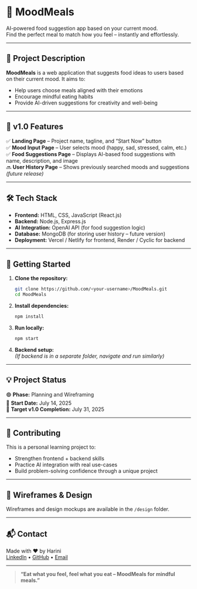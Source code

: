 

# 🌟 MoodMeals

AI-powered food suggestion app based on your current mood.  
Find the perfect meal to match how you feel – instantly and effortlessly.

---

## 📝 **Project Description**

**MoodMeals** is a web application that suggests food ideas to users based on their current mood. It aims to:

- Help users choose meals aligned with their emotions
- Encourage mindful eating habits
- Provide AI-driven suggestions for creativity and well-being

---

## 🎯 **v1.0 Features**

✅ **Landing Page** – Project name, tagline, and “Start Now” button  
✅ **Mood Input Page** – User selects mood (happy, sad, stressed, calm, etc.)  
✅ **Food Suggestions Page** – Displays AI-based food suggestions with name, description, and image  
🔜 **User History Page** – Shows previously searched moods and suggestions *(future release)*

---

## 🛠 **Tech Stack**

- **Frontend:** HTML, CSS, JavaScript (React.js)
- **Backend:** Node.js, Express.js
- **AI Integration:** OpenAI API (for food suggestion logic)
- **Database:** MongoDB (for storing user history – future version)
- **Deployment:** Vercel / Netlify for frontend, Render / Cyclic for backend

---

## 🚀 **Getting Started**

1. **Clone the repository:**
    ```bash
    git clone https://github.com/<your-username>/MoodMeals.git
    cd MoodMeals
    ```

2. **Install dependencies:**
    ```bash
    npm install
    ```

3. **Run locally:**
    ```bash
    npm start
    ```

4. **Backend setup:**  
   *(If backend is in a separate folder, navigate and run similarly)*

---

## 💡 **Project Status**

🟢 **Phase:** Planning and Wireframing  
📅 **Start Date:** July 14, 2025  
🎯 **Target v1.0 Completion:** July 31, 2025

---

## 🤝 **Contributing**

This is a personal learning project to:

- Strengthen frontend + backend skills
- Practice AI integration with real use-cases
- Build problem-solving confidence through a unique project

---

## 📸 **Wireframes & Design**

Wireframes and design mockups are available in the `/design` folder.

---

## 📬 **Contact**

Made with ❤️ by Harini  
[LinkedIn](#) • [GitHub](#) • [Email](#)

---

> **“Eat what you feel, feel what you eat – MoodMeals for mindful meals.”**
